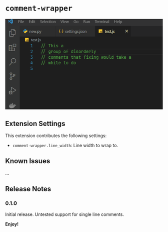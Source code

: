 # `comment-wrapper`

![Comment Wrapper Demo](public/comment_wrapper.gif)

## Extension Settings

This extension contributes the following settings:

- `comment-wrapper.line_width`: Line width to wrap to.

## Known Issues

...

## Release Notes

### 0.1.0

Initial release. Untested support for single line comments.

**Enjoy!**
